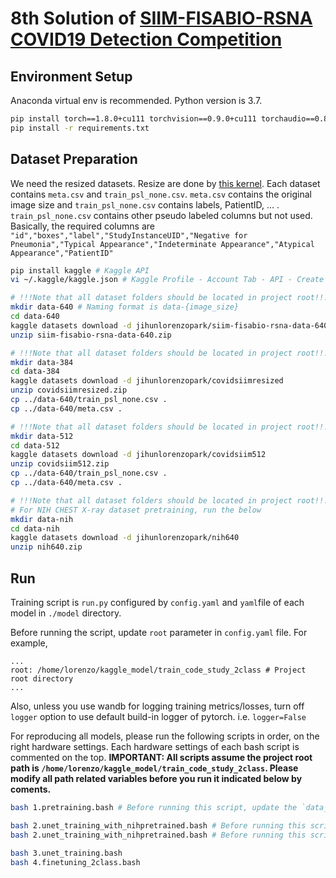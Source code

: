 # 8th Solution of [SIIM-FISABIO-RSNA COVID19 Detection Competition](https://www.kaggle.com/c/siim-covid19-detection)

## Environment Setup
Anaconda virtual env is recommended. Python version is 3.7.
```bash
pip install torch==1.8.0+cu111 torchvision==0.9.0+cu111 torchaudio==0.8.0 -f https://download.pytorch.org/whl/torch_stable.html
pip install -r requirements.txt
```

## Dataset Preparation
We need the resized datasets. Resize are done by [this kernel](https://www.kaggle.com/jihunlorenzopark/multiprocess-siim-covid-19-convert-to-jpg-256px). Each dataset contains `meta.csv` and `train_psl_none.csv`. `meta.csv` contains the original image size and `train_psl_none.csv` contains labels, PatientID, ... . `train_psl_none.csv` contains other pseudo labeled columns but not used. Basically, the required columns are `"id","boxes","label","StudyInstanceUID","Negative for Pneumonia","Typical Appearance","Indeterminate Appearance","Atypical Appearance","PatientID"`

```bash
pip install kaggle # Kaggle API
vi ~/.kaggle/kaggle.json # Kaggle Profile - Account Tab - API - Create New API Token  ex) {"usernames":"jihunlorenzopark", "key": "xxxxx"}

# !!!Note that all dataset folders should be located in project root!!!
mkdir data-640 # Naming format is data-{image_size}
cd data-640
kaggle datasets download -d jihunlorenzopark/siim-fisabio-rsna-data-640
unzip siim-fisabio-rsna-data-640.zip

# !!!Note that all dataset folders should be located in project root!!!
mkdir data-384
cd data-384
kaggle datasets download -d jihunlorenzopark/covidsiimresized
unzip covidsiimresized.zip
cp ../data-640/train_psl_none.csv .
cp ../data-640/meta.csv .

# !!!Note that all dataset folders should be located in project root!!!
mkdir data-512
cd data-512
kaggle datasets download -d jihunlorenzopark/covidsiim512
unzip covidsiim512.zip
cp ../data-640/train_psl_none.csv .
cp ../data-640/meta.csv .

# !!!Note that all dataset folders should be located in project root!!!
# For NIH CHEST X-ray dataset pretraining, run the below
mkdir data-nih
cd data-nih
kaggle datasets download -d jihunlorenzopark/nih640
unzip nih640.zip
```

## Run
Training script is `run.py` configured by `config.yaml` and `yaml`file of each model in `./model` directory.

Before running the script, update `root` parameter in `config.yaml` file. For example,
```
...
root: /home/lorenzo/kaggle_model/train_code_study_2class # Project root directory
...
```

Also, unless you use wandb for logging training metrics/losses, turn off `logger` option to use default build-in logger of pytorch. i.e. `logger=False`

For reproducing all models, please run the following scripts in order, on the right hardware settings. Each hardware settings of each bash script is commented on the top.
**IMPORTANT: All scripts assume the project root path is `/home/lorenzo/kaggle_model/train_code_study_2class`. Please modify all path related variables before you run it indicated below by coments.**
```bash
bash 1.pretraining.bash # Before running this script, update the `data_root` parameters in this file.

bash 2.unet_training_with_nihpretrained.bash # Before running this script, generate pretrained model weight in `gen_pretrain.ipynb` and update the `unet_smp.pretrain_path` parameter.
bash 2.unet_training_with_nihpretrained.bash # Before running this script, generate pretrained model weight in `gen_pretrain.ipynb` and update the `model_config.pretrained_path` parameter.

bash 3.unet_training.bash
bash 4.finetuning_2class.bash
```